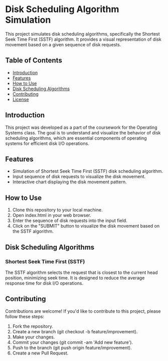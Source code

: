# Disk Scheduling Algorithm Simulation

This project simulates disk scheduling algorithms, specifically the Shortest Seek Time First (SSTF) algorithm. It provides a visual representation of disk movement based on a given sequence of disk requests.

## Table of Contents

- [Introduction](#introduction)
- [Features](#features)
- [How to Use](#how-to-use)
- [Disk Scheduling Algorithms](#disk-scheduling-algorithms)
- [Contributing](#contributing)
- [License](#license)

## Introduction

This project was developed as a part of the coursework for the Operating Systems class. The goal is to understand and visualize the behavior of disk scheduling algorithms, which are essential components of operating systems for efficient disk I/O operations.

## Features

- Simulation of Shortest Seek Time First (SSTF) disk scheduling algorithm.
- Input sequence of disk requests to visualize the disk movement.
- Interactive chart displaying the disk movement pattern.

## How to Use

1. Clone this repository to your local machine.
2. Open index.html in your web browser.
3. Enter the sequence of disk requests into the input field.
4. Click on the "SUBMIT" button to visualize the disk movement based on the SSTF algorithm.

## Disk Scheduling Algorithms

### Shortest Seek Time First (SSTF)

The SSTF algorithm selects the request that is closest to the current head position, minimizing seek time. It is designed to reduce the average response time for disk I/O operations.

## Contributing

Contributions are welcome! If you'd like to contribute to this project, please follow these steps:

1. Fork the repository.
2. Create a new branch (git checkout -b feature/improvement).
3. Make your changes.
4. Commit your changes (git commit -am 'Add new feature').
5. Push to the branch (git push origin feature/improvement).
6. Create a new Pull Request.
